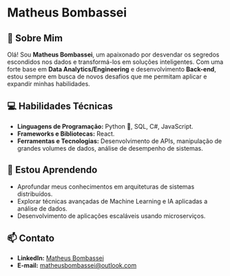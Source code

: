 
# Matheus Bombassei

## 🚀 Sobre Mim
Olá! Sou **Matheus Bombassei**, um apaixonado por desvendar os segredos escondidos nos dados e transformá-los em soluções inteligentes. Com uma forte base em **Data Analytics/Engineering** e desenvolvimento **Back-end**, estou sempre em busca de novos desafios que me permitam aplicar e expandir minhas habilidades.

## 💻 Habilidades Técnicas
- **Linguagens de Programação:** Python 🐍, SQL, C#, JavaScript.
- **Frameworks e Bibliotecas:** React.
- **Ferramentas e Tecnologias:** Desenvolvimento de APIs, manipulação de grandes volumes de dados, análise de desempenho de sistemas.

## 🌱 Estou Aprendendo
- Aprofundar meus conhecimentos em arquiteturas de sistemas distribuídos.
- Explorar técnicas avançadas de Machine Learning e IA aplicadas a análise de dados.
- Desenvolvimento de aplicações escaláveis usando microserviços.

## 📫 Contato
- **LinkedIn:** [Matheus Bombassei](https://www.linkedin.com/in/matheus-bombassei)
- **E-mail:** matheusbombassei@outlook.com
